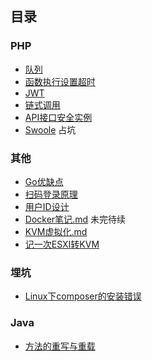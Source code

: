 ##	目录

### PHP

* [队列](./PHP/队列.md)
* [函数执行设置超时](./PHP/函数执行设置超时.md)
* [JWT](./PHP/JWT.md)
* [链式调用](./PHP/链式调用.md)
* [API接口安全实例](./PHP/API接口安全实例.md)
* [Swoole](./PHP/Swoole.md) 占坑


### 其他

* [Go优缺点](./其他/Go优缺点.md)
* [扫码登录原理](./其他/扫码登录原理.md)
* [用户ID设计](./其他/用户ID设计.md) 
* [Docker笔记.md](./其他/Docker笔记.md) 未完待续
* [KVM虚拟化.md](./其他/KVM虚拟化.md)
* [记一次ESXI转KVM](./其他/记一次ESXI转KVM.md)

### 埋坑

* [Linux下composer的安装错误](./埋坑/Linux下composer的安装错误.md)

### Java
* [方法的重写与重载](./JAVA/方法的重写与重载.md) 	

